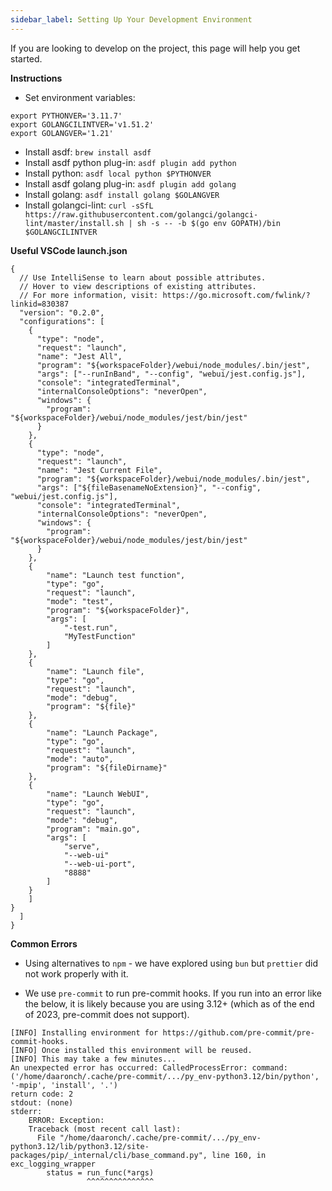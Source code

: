 ```yaml
---
sidebar_label: Setting Up Your Development Environment
---
```


If you are looking to develop on the project, this page will help you get started.

**Instructions**

- Set environment variables:

```
export PYTHONVER='3.11.7'
export GOLANGCILINTVER='v1.51.2'
export GOLANGVER='1.21'
```

- Install asdf: `brew install asdf`
- Install asdf python plug-in: `asdf plugin add python`
- Install python: `asdf local python $PYTHONVER`
- Install asdf golang plug-in: `asdf plugin add golang`
- Install golang: `asdf install golang $GOLANGVER`
- Install golangci-lint: `curl -sSfL https://raw.githubusercontent.com/golangci/golangci-lint/master/install.sh | sh -s -- -b $(go env GOPATH)/bin $GOLANGCILINTVER`

**Useful VSCode launch.json**

```
{
  // Use IntelliSense to learn about possible attributes.
  // Hover to view descriptions of existing attributes.
  // For more information, visit: https://go.microsoft.com/fwlink/?linkid=830387
  "version": "0.2.0",
  "configurations": [
    {
      "type": "node",
      "request": "launch",
      "name": "Jest All",
      "program": "${workspaceFolder}/webui/node_modules/.bin/jest",
      "args": ["--runInBand", "--config", "webui/jest.config.js"],
      "console": "integratedTerminal",
      "internalConsoleOptions": "neverOpen",
      "windows": {
        "program": "${workspaceFolder}/webui/node_modules/jest/bin/jest"
      }
    },
    {
      "type": "node",
      "request": "launch",
      "name": "Jest Current File",
      "program": "${workspaceFolder}/webui/node_modules/.bin/jest",
      "args": ["${fileBasenameNoExtension}", "--config", "webui/jest.config.js"],
      "console": "integratedTerminal",
      "internalConsoleOptions": "neverOpen",
      "windows": {
        "program": "${workspaceFolder}/webui/node_modules/jest/bin/jest"
      }
    },
    {
        "name": "Launch test function",
        "type": "go",
        "request": "launch",
        "mode": "test",
        "program": "${workspaceFolder}",
        "args": [
            "-test.run",
            "MyTestFunction"
        ]
    },
    {
        "name": "Launch file",
        "type": "go",
        "request": "launch",
        "mode": "debug",
        "program": "${file}"
    },
    {
        "name": "Launch Package",
        "type": "go",
        "request": "launch",
        "mode": "auto",
        "program": "${fileDirname}"
    },
    {
        "name": "Launch WebUI",
        "type": "go",
        "request": "launch",
        "mode": "debug",
        "program": "main.go",
        "args": [
            "serve",
            "--web-ui"
            "--web-ui-port",
            "8888"
        ]
    }
    ]
}
  ]
}
```

**Common Errors**

- Using alternatives to `npm` - we have explored using `bun` but `prettier` did not work properly with it.

- We use `pre-commit` to run pre-commit hooks. If you run into an error like the below, it is likely because you are using 3.12+ (which as of the end of 2023, pre-commit does not support).

```
[INFO] Installing environment for https://github.com/pre-commit/pre-commit-hooks.
[INFO] Once installed this environment will be reused.
[INFO] This may take a few minutes...
An unexpected error has occurred: CalledProcessError: command: ('/home/daaronch/.cache/pre-commit/.../py_env-python3.12/bin/python', '-mpip', 'install', '.')
return code: 2
stdout: (none)
stderr:
    ERROR: Exception:
    Traceback (most recent call last):
      File "/home/daaronch/.cache/pre-commit/.../py_env-python3.12/lib/python3.12/site-packages/pip/_internal/cli/base_command.py", line 160, in exc_logging_wrapper
        status = run_func(*args)
                 ^^^^^^^^^^^^^^^
```
